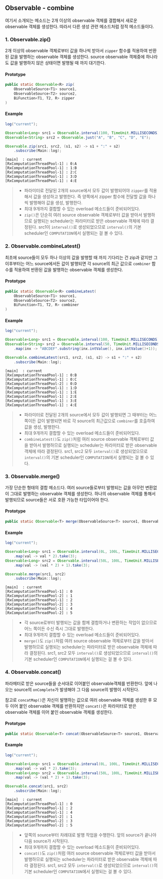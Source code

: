 ## Observable - combine

여기서 소개되는 메소드는 2개 이상의 observable 객체를 결합해서 새로운 observable 객체를 생성한다.
따라서 다른 생성 관련 메소드처럼 정적 메소드들이다.

### 1. Observable.zip()

2개 이상의 observable 객체로부터 값을 하나씩 받아서 `zipper` 함수를 적용하여 반환된 값을 발행하는 observable 객체를 생성한다.
source observable 객체중에 하나라도 값을 발행하지 않은 상태이면 발행될 때 까지 대기한다.

#### Prototype

```java
public static Observable<R> zip(
    ObservableSource<T1> source1,
    ObservableSource<T2> source2, 
    BiFunction<T1, T2, R> zipper
)
```

#### Example

```java
log("current");

Observable<Long> src1 = Observable.interval(100, TimeUnit.MILLISECONDS).take(5);
Observable<String> src2 = Observable.just("A", "B", "C", "D", "E");

Observable.zip(src1, src2, (s1, s2) -> s1 + ":" + s2)
    .subscribe(Main::log);
```

```
[main]	: current
[RxComputationThreadPool-1]	: 0:A
[RxComputationThreadPool-1]	: 1:B
[RxComputationThreadPool-1]	: 2:C
[RxComputationThreadPool-1]	: 3:D
[RxComputationThreadPool-1]	: 4:E
```

> * 파라미터로 전달된 2개의 source에서 모두 값이 발행되어야 `zipper`를 적용해서 값을 생성하고 발행한다. 즉 양쪽에서 zipper 함수에 전달할 값을 하나씩 발행해야 값을 생성, 발행한다.
> * 최대 9개까지 결합할 수 있는 overload 메소드들이 준비되어있다.
> * `zip()`은 단순히 여러 source observable 객체로부터 값을 받아서 발행하므로 실행되는 scheduler는 파라미터로 받은 observable 객체에 따라 결정된다.
src1이 `interval()`로 생성되었으므로 `interval()`의 기본 scheduler인 `COMPUTATION`에서 실행되는 걸 볼 수 있다.

### 2. Observable.combineLatest()

최초에 source들이 모두 하나 이상의 값을 발행할 때 까지 기다리는 건 zip과 같지만 그 이후부터는 어느 source에서든 값이 발행되면
각 source의 최근 값으로 `combiner` 함수를 적용하여 반환된 값을 발행하는 observable 객체를 생성한다.

#### Prototype

```java
public static Observable<R> combineLatest(
    ObservableSource<T1> source1,
    ObservableSource<T2> source2,
    BiFunction<T1, T2, R> combiner
)
```

#### Example

```java
log("current");

Observable<Long> src1 = Observable.interval(100, TimeUnit.MILLISECONDS).take(5);
Observable<String> src2 = Observable.interval(50, TimeUnit.MILLISECONDS).take(5)
    .map(inx -> "ABCDEF".substring(inx.intValue(), inx.intValue()+1));

Observable.combineLatest(src1, src2, (s1, s2) -> s1 + ":" + s2)
    .subscribe(Main::log);
```

```
[main]	: current
[RxComputationThreadPool-1]	: 0:B
[RxComputationThreadPool-1]	: 0:C
[RxComputationThreadPool-2]	: 0:D
[RxComputationThreadPool-1]	: 1:D
[RxComputationThreadPool-1]	: 1:E
[RxComputationThreadPool-1]	: 2:E
[RxComputationThreadPool-1]	: 3:E
[RxComputationThreadPool-1]	: 4:E
```

> * 파라미터로 전달된 2개의 source에서 모두 값이 발행되면 그 때부터는 어느 쪽이든 값이 발행되면 바로 각 source의 최근값으로 `combiner`를 호출하여 값을 생성, 발행한다.
> * 최대 9개까지 결합할 수 있는 overload 메소드들이 준비되어있다.
> * `combineLatest()`도 `zip()`처럼 여러 source observable 객체로부터 값을 받아서 발행하므로 실행되는 scheduler는 파라미터로 받은 observable 객체에 따라 결정된다.
src1, src2 모두 `interval()`로 생성되었으므로 `interval()`의 기본 scheduler인 `COMPUTATION`에서 실행되는 걸 볼 수 있다.

### 3. Observable.merge()

가장 단순한 형태의 결합 메소드다. 여러 source들로부터 발행되는 값을 아무런 변환없이 그대로 발행하는 observable 객체를 생성한다.
하나의 observable 객체를 통해서 발행되므로 source들은 서로 호환 가능한 타입이어야 한다.

#### Prototype

```java
public static Observable<T> merge(ObservableSource<T> source1, ObservableSource<T> source2)
```

#### Example

```java
log("current");

Observable<Long> src1 = Observable.interval(0L, 100L, TimeUnit.MILLISECONDS)
    .map(val -> val * 2).take(3);
Observable<Long> src2 = Observable.interval(50L, 100L, TimeUnit.MILLISECONDS)
    .map(val -> (val * 2) + 1).take(3);

Observable.merge(src1, src2)
    .subscribe(Main::log);
```

```
[main]	: current
[RxComputationThreadPool-1]	: 0
[RxComputationThreadPool-2]	: 1
[RxComputationThreadPool-1]	: 2
[RxComputationThreadPool-2]	: 3
[RxComputationThreadPool-1]	: 4
[RxComputationThreadPool-2]	: 5
```

> * 각 source로부터 발행되는 값을 함께 결합하거나 변환하는 작업이 없으므로 어느 쪽이든 수신 즉시 그대로 발행한다.
> * 최대 9개까지 결합할 수 있는 overload 메소드들이 준비되어있다.
> * `merge()`도 `zip()`처럼 여러 source observable 객체로부터 값을 받아서 발행하므로 실행되는 scheduler는 파라미터로 받은 observable 객체에 따라 결정된다.
src1, src2 모두 `interval()`로 생성되었으므로 `interval()`의 기본 scheduler인 `COMPUTATION`에서 실행되는 걸 볼 수 있다.

### 4. Observable.concat()

파라메터로 받은 source들을 순서대로 이어붙인 observable객체를 반환한다.
앞에 나오는 source의 `onComplete`가 발생해야 그 다음 source의 발행이 시작된다.

참고로 `concatMap()`은 자신이 발행하는 값으로 여러 observable 객체를 생성한 후 모두 이어 붙인 observable 객체를 반환하지만
`concat()`은 파라미터로 받은 observable 객체를 이어 붙인 observable 객체를 생성한다.

#### Prototype

```java
public static Observable<T> concat(ObservableSource<T> source1, ObservableSource<T> source2)
```

#### Example

```java
log("current");

Observable<Long> src1 = Observable.interval(0L, 100L, TimeUnit.MILLISECONDS)
    .map(val -> val * 2).take(3);
Observable<Long> src2 = Observable.interval(50L, 100L, TimeUnit.MILLISECONDS)
    .map(val -> (val * 2) + 1).take(3);

Observable.concat(src1, src2)
    .subscribe(Main::log);
```

```
[main]	: current
[RxComputationThreadPool-1]	: 0
[RxComputationThreadPool-1]	: 2
[RxComputationThreadPool-1]	: 4
[RxComputationThreadPool-2]	: 1
[RxComputationThreadPool-2]	: 3
[RxComputationThreadPool-2]	: 5
```

> * 앞쪽의 source부터 차례대로 발행 작업을 수행한다. 앞의 source가 끝나야 다음 source가 시작된다.
> * 최대 9개까지 결합할 수 있는 overload 메소드들이 준비되어있다.
> * `concat()`도 `zip()`처럼 여러 source observable 객체로부터 값을 받아서 발행하므로 실행되는 scheduler는 파라미터로 받은 observable 객체에 따라 결정된다.
src1, src2 모두 `interval()`로 생성되었으므로 `interval()`의 기본 scheduler인 `COMPUTATION`에서 실행되는 걸 볼 수 있다.






